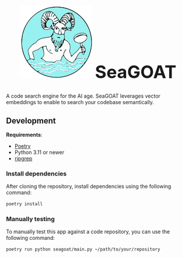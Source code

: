 <h1>
  <p align="center">
    <img src="branding/logo-small.png" alt="Logo" width="200"/>
    <font size="8"><b>SeaGOAT</b></font>
  </p>
</h1>

A code search engine for the AI age. SeaGOAT leverages vector embeddings to enable to search
your codebase semantically.


## Development

**Requirements**:
* [Poetry](https://python-poetry.org/)
* Python 3.11 or newer
* [ripgrep](https://github.com/BurntSushi/ripgrep)

### Install dependencies

After cloning the repository, install dependencies using the following command:

```bash
poetry install
```

### Manually testing

To manually test this app against a code repository, you can use the following command:

```bash
poetry run python seagoat/main.py ~/path/to/your/repository
```
